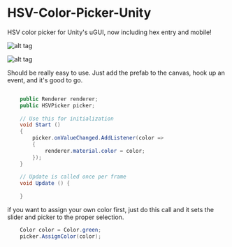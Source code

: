 HSV-Color-Picker-Unity
======================

HSV color picker for Unity's uGUI, now including hex entry and mobile! 

![alt tag](http://forum.unity3d.com/attachments/screen-shot-2014-11-30-at-7-25-50-am-png.119972/?.png)

![alt tag](http://forum.unity3d.com/attachments/screen-shot-2014-11-30-at-6-31-58-pm-png.120018/?.png)

Should be really easy to use. Just add the prefab to the canvas, hook up an event, and it's good to go.
```csharp

    public Renderer renderer;
	public HSVPicker picker;
     
	// Use this for initialization
	void Start ()
	{
		picker.onValueChanged.AddListener(color =>
		{
			renderer.material.color = color;
		});
	}
 
	// Update is called once per frame
	void Update () {
 
	}
  ```

if you want to assign your own color first, just do this call and it sets the slider and picker to the proper selection.

```csharp
    Color color = Color.green;
    picker.AssignColor(color);
```
